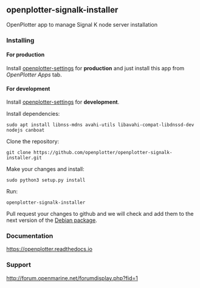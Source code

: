 ## openplotter-signalk-installer

OpenPlotter app to manage Signal K node server installation

### Installing

#### For production

Install [openplotter-settings](https://github.com/openplotter/openplotter-settings) for **production** and just install this app from *OpenPlotter Apps* tab.

#### For development

Install [openplotter-settings](https://github.com/openplotter/openplotter-settings) for **development**.

Install dependencies:

`sudo apt install libnss-mdns avahi-utils libavahi-compat-libdnssd-dev nodejs canboat`

Clone the repository:

`git clone https://github.com/openplotter/openplotter-signalk-installer.git`

Make your changes and install:

`sudo python3 setup.py install`

Run:

`openplotter-signalk-installer`

Pull request your changes to github and we will check and add them to the next version of the [Debian package](https://launchpad.net/~openplotter/+archive/ubuntu/openplotter/).

### Documentation

https://openplotter.readthedocs.io

### Support

http://forum.openmarine.net/forumdisplay.php?fid=1

